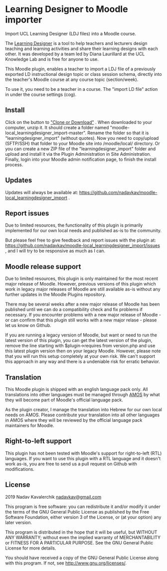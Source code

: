 # Learning Designer to Moodle importer #

Import UCL Learning Designer (LDJ files) into a Moodle course.

The [Learning Designer](https://www.ucl.ac.uk/learning-designer/) is a tool to help teachers and lecturers design teaching and learning activities and share their learning designs with each other. It was developed by a team led by Diana Laurillard at the UCL Knowledge Lab and is free for anyone to use.

This Moodle plugin, enables a teacher to import a LDJ file of a previously exported LD instructional design topic or class session schema, directly into the teacher's Moodle course at any course topic (section/week). 

To use it, you need to be a teacher in a course.
The "import LD file" action in under the course settings (cog). 

## Install ## 

Click on the button to ["Clone or Download"](https://github.com/nadavkav/moodle-local_learningdesigner_import) . 
When downloaded to your computer, unzip it. It should create a folder named "moodle-local_learningdesigner_import-master". 
Rename the folder so that it is "learningdesigner_import" (without quotes). Now you need to copy/upload (SFTP/SSH) that folder to your Moodle site into /moodle/local/ directory. 
Or you can create a new ZIP file of the "learningdesigner_import" folder and upload and install it via the Plugin Administration in Site Administration.
Finally, login into your Moodle admin notification page, to finish the install process.

## Updates ##

Updates will always be available at: https://github.com/nadavkav/moodle-local_learningdesigner_import .

## Report issues ##

Due to limited resources, the functionality of this plugin is primarily implemented for our own local needs and published as-is to the community. 

But please feel free to give feedback and report issues with the plugin at: https://github.com/nadavkav/moodle-local_learningdesigner_import/issues ,
and I will try to be responsive as much as I can. 

## Moodle release support ##

Due to limited resources, this plugin is only maintained for the most recent major release of Moodle. However, previous versions of this plugin which work in legacy major releases of Moodle are still available as-is without any further updates in the Moodle Plugins repository.

There may be several weeks after a new major release of Moodle has been published until we can do a compatibility check and fix problems if necessary. If you encounter problems with a new major release of Moodle - or can confirm that this plugin still works with a new major relase - please let us know on Github.

If you are running a legacy version of Moodle, but want or need to run the latest version of this plugin, you can get the latest version of the plugin, remove the line starting with $plugin->requires from version.php and use this latest plugin version then on your legacy Moodle. However, please note that you will run this setup completely at your own risk. We can't support this approach in any way and there is a undeniable risk for erratic behavior.

## Translation ##

This Moodle plugin is shipped with an english language pack only. All translations into other languages must be managed through [AMOS](https://lang.moodle.org) by what they will become part of Moodle's official language pack.

As the plugin creator, I manage the translation into Hebrew for our own local needs on AMOS. Please contribute your translation into all other languages in AMOS where they will be reviewed by the official language pack maintainers for Moodle.

## Right-to-left support ##

This plugin has not been tested with Moodle's support for right-to-left (RTL) languages.
If you want to use this plugin with a RTL language and it doesn't work as-is, you are free to send us a pull request on Github with modifications.

## License ##

2019 Nadav Kavalerchik <nadavkav@gmail.com>

This program is free software: you can redistribute it and/or modify it under
the terms of the GNU General Public License as published by the Free Software
Foundation, either version 3 of the License, or (at your option) any later
version.

This program is distributed in the hope that it will be useful, but WITHOUT ANY
WARRANTY; without even the implied warranty of MERCHANTABILITY or FITNESS FOR A
PARTICULAR PURPOSE.  See the GNU General Public License for more details.

You should have received a copy of the GNU General Public License along with
this program.  If not, see <http://www.gnu.org/licenses/>.
